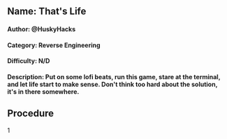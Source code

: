 ## Name: That's Life
#### Author: @HuskyHacks
#### Category: Reverse Engineering
#### Difficulty: N/D
#### Description: Put on some lofi beats, run this game, stare at the terminal, and let life start to make sense. Don't think too hard about the solution, it's in there somewhere.

## Procedure
1

